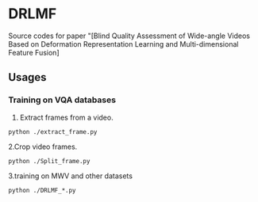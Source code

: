 # DRLMF
Source codes for paper "[Blind Quality Assessment of Wide-angle Videos Based on Deformation Representation Learning and Multi-dimensional Feature Fusion]
## Usages
### Training on VQA databases
1. Extract frames from a video.
```
python ./extract_frame.py
```
2.Crop video frames.
```
python ./Split_frame.py
```
3.training on MWV and other datasets
```
python ./DRLMF_*.py
```
